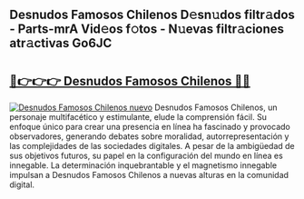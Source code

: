 ## Desnudos Famosos Chilenos D𝚎sn𝚞dos filtr𝚊dos - Parts-mrA Vid𝚎os f𝚘tos - N𝚞evas filtr𝚊ciones atr𝚊ctivas Go6JC

# <h2><a href="http://mb8d6le.tromn.icu/?c=Desnudos+Famosos+Chilenos">🔗👉👉👉 Desnudos Famosos Chilenos 🔗🔗</a></h2>

[![Desnudos Famosos Chilenos nuevo](https://i.imgur.com/pEAQMta.gif)](http://mb8d6le.tromn.icu/?c=Desnudos+Famosos+Chilenos)
Desnudos Famosos Chilenos, un personaje multifacético y estimulante, elude la comprensión fácil. Su enfoque único para crear una presencia en línea ha fascinado y provocado observadores, generando debates sobre moralidad, autorrepresentación y las complejidades de las sociedades digitales. A pesar de la ambigüedad de sus objetivos futuros, su papel en la configuración del mundo en línea es innegable. La determinación inquebrantable y el magnetismo innegable impulsan a Desnudos Famosos Chilenos a nuevas alturas en la comunidad digital.
